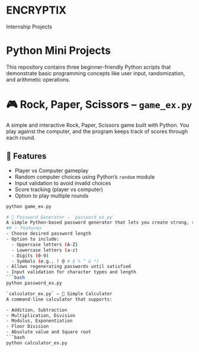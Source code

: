# ENCRYPTIX
Internship Projects
# Python Mini Projects

This repository contains three beginner-friendly Python scripts that demonstrate basic programming concepts like user input, randomization, and arithmetic operations.

# 🎮 Rock, Paper, Scissors – `game_ex.py`
A simple and interactive Rock, Paper, Scissors game built with Python. You play against the computer, and the program keeps track of scores through each round.
## 📌 Features
- Player vs Computer gameplay
- Random computer choices using Python’s `random` module
- Input validation to avoid invalid choices
- Score tracking (player vs computer)
- Option to play multiple rounds
```bash
python game_ex.py

# 🔐 Password Generator – `password_ex.py`
A simple Python-based password generator that lets you create strong, random passwords based on your preferences.
## ✨ Features
- Choose desired password length
- Option to include:
  - Uppercase letters (A-Z)
  - Lowercase letters (a-z)
  - Digits (0-9)
  - Symbols (e.g., ! @ # $ % ^ & *)
- Allows regenerating passwords until satisfied
- Input validation for character types and length
```bash
python password_ex.py

`calculator_ex.py` – 🧮 Simple Calculator
A command-line calculator that supports:

- Addition, Subtraction
- Multiplication, Division
- Modulus, Exponentiation
- Floor Division
- Absolute value and Square root
```bash
python calculator_ex.py

